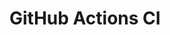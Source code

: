 # GitHub Actions CI


























































































































































































































































































































































































































































































































































































































































































































































































































































































































